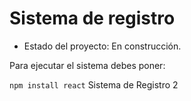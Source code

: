 <h1>Sistema de registro</h1>

- Estado del proyecto: En construcción.

Para ejecutar el sistema debes poner:

```npm install react```
Sistema de Registro 2
